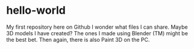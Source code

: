 # hello-world
My first repository here on Github
I wonder what files I can share. Maybe 3D models I have created? The ones I made using Blender (TM) might be the best bet. Then again, there is also Paint 3D on the PC.
